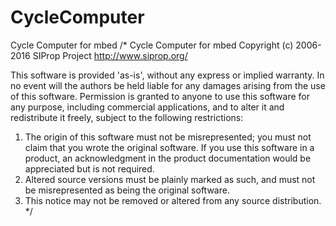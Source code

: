 # CycleComputer
Cycle Computer for mbed
/*
   Cycle Computer for mbed
   Copyright (c) 2006-2016 SIProp Project http://www.siprop.org/

   This software is provided 'as-is', without any express or implied warranty.
   In no event will the authors be held liable for any damages arising from the use of this software.
   Permission is granted to anyone to use this software for any purpose,
   including commercial applications, and to alter it and redistribute it freely,
   subject to the following restrictions:

   1. The origin of this software must not be misrepresented; you must not claim that you wrote the original software. If you use this software in a product, an acknowledgment in the product documentation would be appreciated but is not required.
   2. Altered source versions must be plainly marked as such, and must not be misrepresented as being the original software.
   3. This notice may not be removed or altered from any source distribution.
*/
